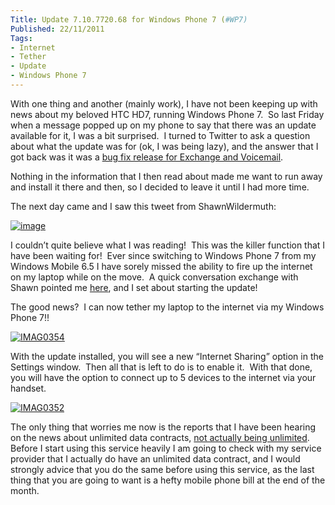```yaml
---
Title: Update 7.10.7720.68 for Windows Phone 7 (#WP7)
Published: 22/11/2011
Tags:
- Internet
- Tether
- Update
- Windows Phone 7
---
```


With one thing and another (mainly work), I have not been keeping up with news about my beloved HTC HD7, running Windows Phone 7.  So last Friday when a message popped up on my phone to say that there was an update available for it, I was a bit surprised.  I turned to Twitter to ask a question about what the update was for (ok, I was being lazy), and the answer that I got back was it was a [bug fix release for Exchange and Voicemail](http://www.winrumors.com/microsoft-rolling-out-windows-phone-update-to-fix-exchange-and-voicemail-bugs/).

Nothing in the information that I then read about made me want to run away and install it there and then, so I decided to leave it until I had more time.

The next day came and I saw this tweet from ShawnWildermuth:

[![image](http://www.gep13.co.uk/blog/wp-content/uploads/2011/11/image1.png)](https://twitter.com/#!/ShawnWildermuth/status/137623103256793088)

I couldn’t quite believe what I was reading!  This was the killer function that I have been waiting for!  Ever since switching to Windows Phone 7 from my Windows Mobile 6.5 I have sorely missed the ability to fire up the internet on my laptop while on the move.  A quick conversation exchange with Shawn pointed me [here](http://www.wpcentral.com/updates-out-htc-hd7-mozart-and-samsung-focus-bringing-tethering-many), and I set about starting the update!

The good news?  I can now tether my laptop to the internet via my Windows Phone 7!!

[![IMAG0354](http://www.gep13.co.uk/blog/wp-content/uploads/2011/11/IMAG0354_thumb.jpg)](http://www.gep13.co.uk/blog/wp-content/uploads/2011/11/IMAG0354.jpg)

With the update installed, you will see a new “Internet Sharing” option in the Settings window.  Then all that is left to do is to enable it.  With that done, you will have the option to connect up to 5 devices to the internet via your handset.

[![IMAG0352](http://www.gep13.co.uk/blog/wp-content/uploads/2011/11/IMAG0352_thumb.jpg)](http://www.gep13.co.uk/blog/wp-content/uploads/2011/11/IMAG0352.jpg)

The only thing that worries me now is the reports that I have been hearing on the news about unlimited data contracts, [not actually being unlimited](http://www.guardian.co.uk/technology/blog/2011/nov/22/mobile-web-users-unlimited-data-caps).  Before I start using this service heavily I am going to check with my service provider that I actually do have an unlimited data contract, and I would strongly advice that you do the same before using this service, as the last thing that you are going to want is a hefty mobile phone bill at the end of the month.
